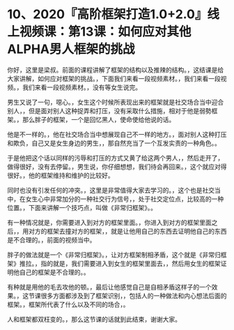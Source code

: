 # 10、2020『高阶框架打造1.0+2.0』线上视频课：第13课：如何应对其他ALPHA男人框架的挑战

你好，这里是梁叔。前面的课程讲解了框架的结构以及推辣的结构。，这结课是给大家讲解，如何应对框架的挑战。，下面我们来看一段视频素材。，我们来看一段视频。，我们来看一段视频素材。，没有等女生说完。

男生又说了一句，噁心。，女生这个时候所表现出来的框架就是社交场合当中迎合别人，，但是面对别人这种捉弄和打压，没有采取什么措施，相对于他是弱勢框架。，那么胖子的框架，一个是回忆黑人，使命使给他说的话。

他是不一样的。，他在社交场合当中想展现自己不一样的地方。，面对别人这种打压和欺负，自己又是女生身边的男生，，那自然充当了一个互发实责的一种角色。。

于是他把这个话以同样的污辱和打压的方式又黄了给这两个男人，，然后走开了，做得很好，没有去停留。，男生说，你仔细想想，我们待会再回来。，这个就应对得很好。，他的框架维持和维护的比较好。

同时也没有引发任何的冲突。，这里是非常值得大家去学习的。，这个也是社交当中，在女生心中非常加分的一种社交行为信号，，处于社交定位点，比较高的一种位置。，下面来讲解一个技巧点，叫做《非常归框架》。。

有一种情况就是，你需要进入到对方的框架里面。，你进入到对方的框架里面之后，，用对方的框架去撞对方的框架，，就是让他用自己的东西去证明他自己的东西是不合理的。，前面的视频当中。

胖子的做法就是一个《非常归框架》。，让对方框架制相矛盾，这个就是《非常归框架》推拉。，指的就是，我们需要进入到女生的框架里面去，，然后用女生的框架证明他自己的框架是不合理的。。

有种就是用他的毛去攻他的顿。，最后让他感觉自己是自相矛盾这样子的一个效果。，这节课很多方面都涉及到了框架识别，，包括人的一种做法和内心想法后面的框架。，框架所代表了什么以及不同的场合，。

人和框架都双枉变的。，那么这节课的话就到此结束，谢谢大家。